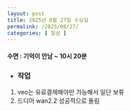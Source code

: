 ```yaml
---
layout: post
title: 2025년 8월 27일 수요일
permalink: /2025/08/27/
categories: [ 일상 ]
---
```

#### 수면 : 기억이 안남 ~ 10시 20분
* ### 작업
1. veo는 유료결제해야만 가능해서 일단 보류
2. 드디어 wan2.2 성공적으로 돌림
